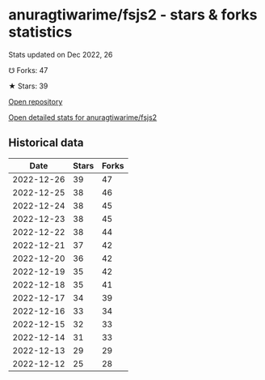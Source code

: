 # anuragtiwarime/fsjs2 - stars & forks statistics

Stats updated on Dec 2022, 26

☋ Forks: 47

★ Stars: 39

[Open repository](https://github.com/anuragtiwarime/fsjs2)

[Open detailed stats for anuragtiwarime/fsjs2](https://reviewgithub.com/rep/anuragtiwarime/fsjs2)

## Historical data
| Date | Stars | Forks |
|------|-------|-------|
| 2022-12-26 | 39 | 47 | 
| 2022-12-25 | 38 | 46 | 
| 2022-12-24 | 38 | 45 | 
| 2022-12-23 | 38 | 45 | 
| 2022-12-22 | 38 | 44 | 
| 2022-12-21 | 37 | 42 | 
| 2022-12-20 | 36 | 42 | 
| 2022-12-19 | 35 | 42 | 
| 2022-12-18 | 35 | 41 | 
| 2022-12-17 | 34 | 39 | 
| 2022-12-16 | 33 | 34 | 
| 2022-12-15 | 32 | 33 | 
| 2022-12-14 | 31 | 33 | 
| 2022-12-13 | 29 | 29 | 
| 2022-12-12 | 25 | 28 | 


